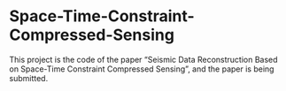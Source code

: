 # Space-Time-Constraint-Compressed-Sensing

This project is the code of the paper “Seismic Data Reconstruction Based on Space-Time Constraint Compressed Sensing”, and the paper is being submitted.
